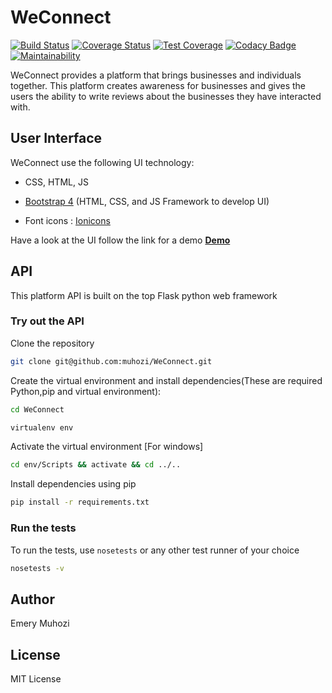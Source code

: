 # WeConnect 
[![Build Status](https://travis-ci.org/muhozi/WeConnect.svg?branch=master)](https://travis-ci.org/muhozi/WeConnect)
[![Coverage Status](https://coveralls.io/repos/github/muhozi/WeConnect/badge.svg)](https://coveralls.io/github/muhozi/WeConnect)
[![Test Coverage](https://api.codeclimate.com/v1/badges/4fed0cd96ad48633a616/test_coverage)](https://codeclimate.com/github/muhozi/WeConnect/test_coverage)
[![Codacy Badge](https://api.codacy.com/project/badge/Grade/430f61e8095c42978b9461b03b7570ae)](https://www.codacy.com/app/muhozi/WeConnect?utm_source=github.com&amp;utm_medium=referral&amp;utm_content=muhozi/WeConnect&amp;utm_campaign=Badge_Grade)
[![Maintainability](https://api.codeclimate.com/v1/badges/4fed0cd96ad48633a616/maintainability)](https://codeclimate.com/github/muhozi/WeConnect/maintainability)


WeConnect provides a platform that brings businesses and individuals together. This platform creates awareness for businesses and gives the users the ability to write reviews about the businesses they have interacted with. 

## User Interface

WeConnect use the following UI technology:

- CSS, HTML, JS


- [Bootstrap 4](https://getbootstrap.com/) (HTML, CSS, and JS Framework to develop UI) 
- Font icons : [Ionicons](http://ionicons.com/)


Have a look at  the UI follow the link for a demo **[Demo](https:///muhozi.github.io/WeConnect/templates)**


## API

This platform API is built on the top Flask python web framework

### Try out the API

Clone the repository

```sh
git clone git@github.com:muhozi/WeConnect.git
```

Create the virtual environment and install dependencies(These are required Python,pip and virtual environment):

```sh
cd WeConnect
```

```sh
virtualenv env
```

Activate the virtual environment [For windows]

```sh
cd env/Scripts && activate && cd ../..
```

Install dependencies using pip

```sh
pip install -r requirements.txt
```

### Run the tests

To run the tests, use `nosetests` or any other test runner of your choice

```sh
nosetests -v
```



## Author

Emery Muhozi



## License

MIT License